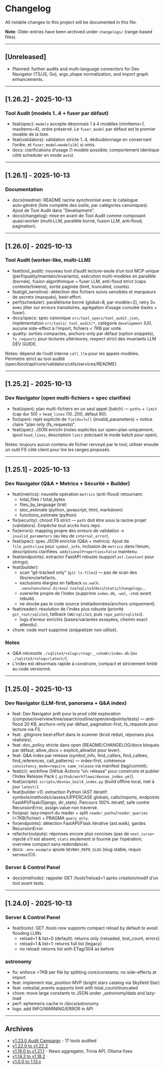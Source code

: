# Changelog

All notable changes to this project will be documented in this file.

**Note**: Older entries have been archived under `changelogs/` (range-based files).

---

## [Unreleased]

- Planned: further audits and multi-language connectors for Dev Navigator (TS/JS, Go), args_shape normalization, and import graph enhancements.

---

## [1.26.2] - 2025-10-13

### Tool Audit (models 1..4 + fuser par défaut)
- feat(spec): `models` accepte désormais 1 à 4 modèles (minItems=1, maxItems=4), ordre préservé. Le `fuser_model` par défaut est le premier modèle de la liste.
- feat(validators): validation stricte 1..4, dédoublonnage en conservant l’ordre, et `fuser_model=models[0]` si omis.
- docs: clarifications d’usage (1 modèle possible; comportement identique côté scheduler en mode `auto`).

---

## [1.26.1] - 2025-10-13

### Documentation
- docs(readme): README racine synchronisé avec le catalogue auto‑généré (liste complète des outils, par catégories canoniques). Ajout de Tool Audit dans "Development".
- docs(changelog): mise en avant de Tool Audit comme composant quasi‑worker (multi‑LLM, parallèle borné, fusion LLM, anti‑flood, pagination).

---

## [1.26.0] - 2025-10-13

### Tool Audit (worker-like, multi-LLM)
- feat(tool_audit): nouveau tool d’audit lecture-seule d’un tool MCP unique (perf/quality/maintain/invariants), exécution multi-modèles en parallèle (bornée), fusion algorithmique + fuser LLM, anti-flood strict (caps contexte/tokens), sortie paginée (limit, truncated, counts).
- feat(git_sensitive): détection des fichiers suivis sensibles et marqueurs de secrets (masqués), best-effort.
- perf(scheduler): parallélisme borné (global=8, par modèle=2), retry 3× avec jitter sur erreurs transitoires, agrégation d’usage cumulée (tasks + fuser).
- docs/specs: spec canonique `src/tool_specs/tool_audit.json`, implémentation `src/tools/_tool_audit/*`, catégorie `development` (UI), aucune side-effect à l’import, fichiers < 7KB par unité.
- quality: sorties compactes, anchors-only par défaut (option snippets), `fs_requests` pour lectures ultérieures, respect strict des invariants LLM DEV GUIDE.

Notes: dépend de l’outil interne `call_llm` pour les appels modèles. Périmètre strict au tool audité (spec/boot/api/core/validators/utils/services/README).

---

## [1.25.2] - 2025-10-13

### Dev Navigator (open multi-fichiers + spec clarifiée)
- feat(open): plan multi-fichiers en un seul appel (batch) — `paths` + `limit` (cap dur 50) + `head_lines` (10..200, défaut 80).
- fix(open): rejet explicite de `fields=full` (invalid_parameters) + notice claire "plan only (fs_requests)".
- feat(spec): JSON enrichi (notes explicites sur open=plan uniquement, ajout `head_lines`, description `limit` précisant le mode batch pour open).

Notes: toujours aucun contenu de fichier renvoyé par le tool; utiliser ensuite un outil FS côté client pour lire les ranges proposés.

---

## [1.25.1] - 2025-10-13

### Dev Navigator (Q&A + Metrics + Sécurité + Builder)
- feat(metrics): nouvelle opération `metrics` (anti-flood) retournant:
  - total_files / total_bytes
  - files_by_language (trié)
  - sloc_estimate (python, javascript, html, markdown)
  - functions_estimate (python)
- fix(security): chroot FS strict — `path` doit être sous la racine projet (validators). Empêche tout accès hors repo.
- fix(errors): mapping propre des erreurs de validation → `invalid_parameters` (au lieu de `internal_error`).
- feat(spec): spec JSON enrichie (Q&A + metrics). Ajout de `file_path`+`line` pour `symbol_info`, inclusion de `metrics` dans l’enum, descriptions clarifiées. `additionalProperties=false` maintenu.
- feat(endpoints): extractor FastAPI robuste (support `ast.Constant` pour strings).
- feat(builder):
  - scan “git-tracked only” (`git ls-files`) — pas de scan des libs/env/artefacts.
  - exclusions élargies en fallback `os.walk`: `.venv`/`venv`/`env`/`.direnv`/`.tox`/`sqlite3`/`docs`/`static`/`changelogs`…
  - overwrite propre de l’index (supprime `index.db`, `-wal`, `-shm`) avant rebuild.
  - ne stocke pas le code source (métadonnées/anchors uniquement).
- feat(reader): résolution de l’index plus robuste (priorité `git_root/sqlite3`, fallback `CWD/sqlite3`, puis `repo_path/sqlite3`).
  - logs d’erreur enrichis (bases/variantes essayées, chemin exact attendu).
- chore: code mort supprimé (snippetizer non utilisé).

### Notes
- Q&A nécessite `./sqlite3/<slug>/<tag>__<sha8>/index.db` (ou `./sqlite3/<slug>/latest/`).
- L’index est désormais rapide à construire, compact et strictement limité au code versionné.

---

## [1.25.0] - 2025-10-13

### Dev Navigator (LLM-first, panorama + Q&A index)
- feat: Dev Navigator prêt pour la prod côté exploration (compose/overview/tree/search/outline/open/endpoints/tests) — anti-flood 20 KB, anchors-only par défaut, pagination-first, fs_requests pour lecture via FS.
- feat: .gitignore best‑effort dans le scanner (bruit réduit, réponses plus réalistes).
- feat: doc_policy stricte dans open (README/CHANGELOG/docs bloqués par défaut; allow_docs + explicit_allowlist pour lever).
- feat: Q&A index par release (symbol_info, find_callers, find_callees, find_references, call_patterns) — index‑first, cohérence `consistency_mode=require_same_release` via manifest (tag/commit).
- feat(ci): workflow GitHub Actions “on: release” pour construire et publier l’Index Release Pack (`.github/workflows/devnav_index.yml`).
- feat(scripts): `scripts/devnav_build_index.py` (build offline local, met à jour `latest/`).
- feat(builder v1): extraction Python (AST itératif: symbols/methods/classes/UPPERCASE globals, calls/imports, endpoints FastAPI/Flask/Django, dir_stats). Parcours 100% itératif, safe contre RecursionError, assign.value non traversé.
- fix(qna): lazy‑import du reader + split `reader_paths`/`reader_queries` (<7KB/fichier) + PRAGMA `query_only`.
- fix(endpoints): détection FastAPI/Flask itérative (ast.walk), gardes RecursionError.
- refactor(outputs): réponses encore plus concises (pas de `next_cursor` injecté s’il est absent; `stats` seulement si fournie par l’opération; overview compact sans redondance).
- docs: `.env.example` ajoute `DEVNAV_REPO_SLUG` (slug stable, requis serveur/CI).

### Server & Control Panel
- docs(methodo): rappeler GET /tools?reload=1 après création/modif d’un tool avant tests.

---

## [1.24.0] - 2025-10-13

### Server & Control Panel
- feat(tools): GET /tools now supports compact reload by default to avoid flooding LLMs
  - reload=1 & list=0 (default): returns only {reloaded, tool_count, errors}
  - reload=1 & list=1: returns full list (legacy)
  - no reload: returns list with ETag/304 as before

### astronomy
- fix: enforce <7KB per file by splitting core/constants; no side-effects at import
- feat: implement star_position MVP (bright stars catalog via Skyfield Star)
- feat: celestial_events supports limit with total_count/truncated
- chore: move large constants to JSON under _astronomy/data and lazy-load
- perf: ephemeris cache in <repo>/docs/astronomy
- logs: add INFO/WARNING/ERROR in API

---

## Archives

- [v1.23.0 Audit Campaign](changelogs/CHANGELOG_1.23.0_audit_campaign.md) - 17 tools audited
- [v1.22.0 to v1.22.2](changelogs/CHANGELOG_1.22.0_to_1.22.2.md)
- [v1.19.0 to v1.21.1](changelogs/CHANGELOG_1.19.0_to_1.21.1.md) - News aggregator, Trivia API, Ollama fixes
- [v1.14.3 to v1.18.2](changelogs/CHANGELOG_1.14.3_to_1.18.2.md)
- [v1.0.0 to 1.13.x](changelogs/CHANGELOG_1.0.0_to_1.13.x.md)
